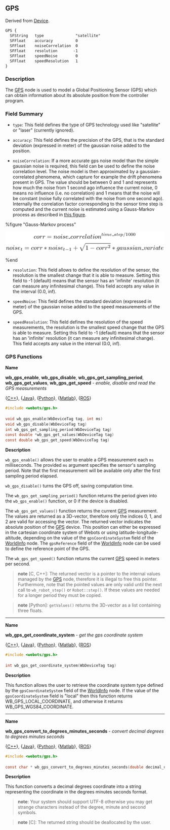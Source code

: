 ## GPS

Derived from [Device](device.md).

```
GPS {
  SFString   type              "satellite"
  SFFloat    accuracy          0
  SFFloat    noiseCorrelation  0
  SFFloat    resolution       -1
  SFFloat    speedNoise        0
  SFFloat    speedResolution   1
}
```

### Description

The [GPS](#gps) node is used to model a Global Positioning Sensor (GPS) which
can obtain information about its absolute position from the controller program.

### Field Summary

- `type`: This field defines the type of GPS technology used like "satellite" or
"laser" (currently ignored).

- `accuracy`: This field defines the precision of the GPS, that is the standard
deviation (expressed in meter) of the gaussian noise added to the position.

- `noiseCorrelation`: If a more accurate gps noise model than the simple gaussian
noise is required, this field can be used to define the noise correlation level.
The noise model is then approximated by a gaussian-correlated phenomena, which
capture for example the drift phenomena present in GPS. The value should be
between 0 and 1 and represents how much the noise from 1 second ago influence
the current noise, 0 means no influence (i.e. no correlation) and 1 means that
the noise will be constant (noise fully correlated with the noise from one
second ago). Internally the correlation factor corresponding to the sensor time
step is computed and the current noise is estimated using a Gauss-Markov process
as described in [this figure](#gauss-markov-process).

%figure "Gauss-Markov process"

![gauss_markov.png](images/gauss_markov.png)

%end

- `resolution`: This field allows to define the resolution of the sensor, the
resolution is the smallest change that it is able to measure. Setting this field
to -1 (default) means that the sensor has an 'infinite' resolution (it can
measure any infinitesimal change). This field accepts any value in the interval
(0.0, inf).

- `speedNoise`: This field defines the standard deviation (expressed in meter)
of the gaussian noise added to the speed measurements of the GPS.

- `speedResolution`: This field defines the resolution of the speed measurements,
the resolution is the smallest speed change that the GPS is able to measure.
Setting this field to -1 (default) means that the sensor has an 'infinite'
resolution (it can measure any infinitesimal change). This field accepts any
value in the interval (0.0, inf).

### GPS Functions

**Name**

**wb\_gps\_enable**, **wb\_gps\_disable**, **wb\_gps\_get\_sampling\_period**, **wb\_gps\_get\_values**, **wb\_gps\_get\_speed** - *enable, disable and read the GPS measurements*

{[C++](cpp-api.md#cpp_gps)}, {[Java](java-api.md#java_gps)}, {[Python](python-api.md#python_gps)}, {[Matlab](matlab-api.md#matlab_gps)}, {[ROS](ros-api.md)}

```c
#include <webots/gps.h>

void wb_gps_enable(WbDeviceTag tag, int ms)
void wb_gps_disable(WbDeviceTag tag)
int wb_gps_get_sampling_period(WbDeviceTag tag)
const double *wb_gps_get_values(WbDeviceTag tag)
const double wb_gps_get_speed(WbDeviceTag tag)
```

**Description**

`wb_gps_enable()` allows the user to enable a GPS measurement each `ms`
milliseconds.
The provided `ms` argument specifies the sensor's sampling period.
Note that the first measurement will be available only after the first sampling period elapsed.

`wb_gps_disable()` turns the GPS off, saving computation time.

The `wb_gps_get_sampling_period()` function returns the period given into the
`wb_gps_enable()` function, or 0 if the device is disabled.

The `wb_gps_get_values()` function returns the current [GPS](#gps) measurement.
The values are returned as a 3D-vector, therefore only the indices 0, 1, and 2
are valid for accessing the vector. The returned vector indicates the absolute
position of the [GPS](#gps) device. This position can either be expressed in the
cartesian coordinate system of Webots or using latitude-longitude-altitude,
depending on the value of the `gpsCoordinateSystem` field of the
[WorldInfo](worldinfo.md) node. The `gpsReference` field of the
[WorldInfo](worldinfo.md) node can be used to define the reference point of the
GPS.

The `wb_gps_get_speed()` function returns the current [GPS](#gps) speed in
meters per second.

> **note** [C, C++]:
The returned vector is a pointer to the internal values managed by the
[GPS](#gps) node, therefore it is illegal to free this pointer. Furthermore,
note that the pointed values are only valid until the next call to
`wb_robot_step()` or `Robot::step()`. If these values are needed for a longer
period they must be copied.

<!-- -->

> **note** [Python]:
`getValues()` returns the 3D-vector as a list containing three floats.

---

**Name**

**wb\_gps\_get\_coordinate\_system** - *get the gps coordinate system*

{[C++](cpp-api.md#cpp_gps)}, {[Java](java-api.md#java_gps)}, {[Python](python-api.md#python_gps)}, {[Matlab](matlab-api.md#matlab_gps)}, {[ROS](ros-api.md)}

```c
#include <webots/gps.h>

int wb_gps_get_coordinate_system(WbDeviceTag tag)
```

**Description**

This function allows the user to retrieve the coordinate system type defined by
the `gpsCoordinateSystem` field of the [WorldInfo](worldinfo.md) node. If the
value of the `gpsCoordinateSystem` field is "local" then this function returns
WB\_GPS\_LOCAL\_COORDINATE, and otherwise it returns WB\_GPS\_WGS84\_COORDINATE.

---

**Name**

**wb\_gps\_convert\_to\_degrees\_minutes\_seconds** - *convert decimal degrees to degrees minutes seconds*

{[C++](cpp-api.md#cpp_gps)}, {[Java](java-api.md#java_gps)}, {[Python](python-api.md#python_gps)}, {[Matlab](matlab-api.md#matlab_gps)}, {[ROS](ros-api.md)}

```c
#include <webots/gps.h>

const char * wb_gps_convert_to_degrees_minutes_seconds(double decimal_degrees)
```

**Description**

This function converts a decimal degrees coordinate into a string representing
the coordinate in the degrees minutes seconds format.

> **note**:
Your system should support UTF-8 otherwise you may get strange characters
instead of the degree, minute and second symbols.

<!-- -->

> **note** [C]:
The returned string should be deallocated by the user.

